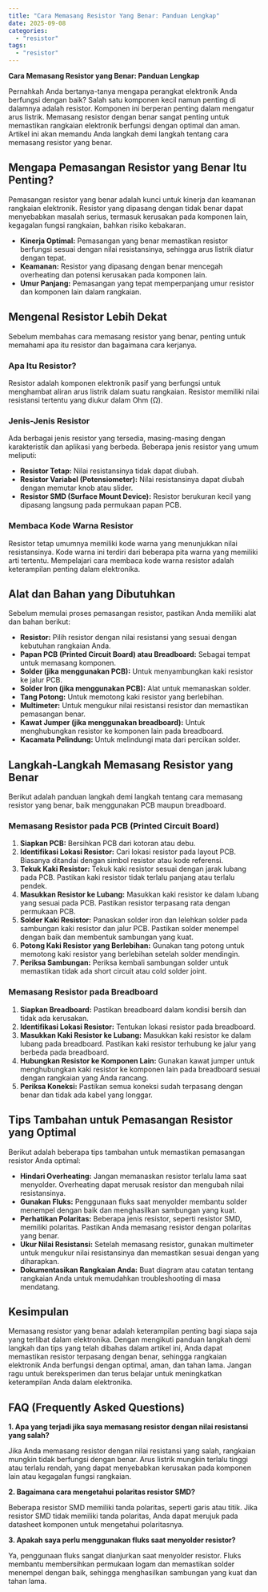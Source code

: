 ```yaml
---
title: "Cara Memasang Resistor Yang Benar: Panduan Lengkap"
date: 2025-09-08
categories: 
  - "resistor"
tags: 
  - "resistor"
---
```


**Cara Memasang Resistor yang Benar: Panduan Lengkap**

Pernahkah Anda bertanya-tanya mengapa perangkat elektronik Anda berfungsi dengan baik? Salah satu komponen kecil namun penting di dalamnya adalah resistor. Komponen ini berperan penting dalam mengatur arus listrik. Memasang resistor dengan benar sangat penting untuk memastikan rangkaian elektronik berfungsi dengan optimal dan aman. Artikel ini akan memandu Anda langkah demi langkah tentang cara memasang resistor yang benar.

## Mengapa Pemasangan Resistor yang Benar Itu Penting?

Pemasangan resistor yang benar adalah kunci untuk kinerja dan keamanan rangkaian elektronik. Resistor yang dipasang dengan tidak benar dapat menyebabkan masalah serius, termasuk kerusakan pada komponen lain, kegagalan fungsi rangkaian, bahkan risiko kebakaran.

- **Kinerja Optimal:** Pemasangan yang benar memastikan resistor berfungsi sesuai dengan nilai resistansinya, sehingga arus listrik diatur dengan tepat.
- **Keamanan:** Resistor yang dipasang dengan benar mencegah overheating dan potensi kerusakan pada komponen lain.
- **Umur Panjang:** Pemasangan yang tepat memperpanjang umur resistor dan komponen lain dalam rangkaian.

## Mengenal Resistor Lebih Dekat

Sebelum membahas cara memasang resistor yang benar, penting untuk memahami apa itu resistor dan bagaimana cara kerjanya.

### Apa Itu Resistor?

Resistor adalah komponen elektronik pasif yang berfungsi untuk menghambat aliran arus listrik dalam suatu rangkaian. Resistor memiliki nilai resistansi tertentu yang diukur dalam Ohm (Ω).

### Jenis-Jenis Resistor

Ada berbagai jenis resistor yang tersedia, masing-masing dengan karakteristik dan aplikasi yang berbeda. Beberapa jenis resistor yang umum meliputi:

- **Resistor Tetap:** Nilai resistansinya tidak dapat diubah.
- **Resistor Variabel (Potensiometer):** Nilai resistansinya dapat diubah dengan memutar knob atau slider.
- **Resistor SMD (Surface Mount Device):** Resistor berukuran kecil yang dipasang langsung pada permukaan papan PCB.

### Membaca Kode Warna Resistor

Resistor tetap umumnya memiliki kode warna yang menunjukkan nilai resistansinya. Kode warna ini terdiri dari beberapa pita warna yang memiliki arti tertentu. Mempelajari cara membaca kode warna resistor adalah keterampilan penting dalam elektronika.

## Alat dan Bahan yang Dibutuhkan

Sebelum memulai proses pemasangan resistor, pastikan Anda memiliki alat dan bahan berikut:

- **Resistor:** Pilih resistor dengan nilai resistansi yang sesuai dengan kebutuhan rangkaian Anda.
- **Papan PCB (Printed Circuit Board) atau Breadboard:** Sebagai tempat untuk memasang komponen.
- **Solder (jika menggunakan PCB):** Untuk menyambungkan kaki resistor ke jalur PCB.
- **Solder Iron (jika menggunakan PCB):** Alat untuk memanaskan solder.
- **Tang Potong:** Untuk memotong kaki resistor yang berlebihan.
- **Multimeter:** Untuk mengukur nilai resistansi resistor dan memastikan pemasangan benar.
- **Kawat Jumper (jika menggunakan breadboard):** Untuk menghubungkan resistor ke komponen lain pada breadboard.
- **Kacamata Pelindung:** Untuk melindungi mata dari percikan solder.

## Langkah-Langkah Memasang Resistor yang Benar

Berikut adalah panduan langkah demi langkah tentang cara memasang resistor yang benar, baik menggunakan PCB maupun breadboard.

### Memasang Resistor pada PCB (Printed Circuit Board)

1. **Siapkan PCB:** Bersihkan PCB dari kotoran atau debu.
2. **Identifikasi Lokasi Resistor:** Cari lokasi resistor pada layout PCB. Biasanya ditandai dengan simbol resistor atau kode referensi.
3. **Tekuk Kaki Resistor:** Tekuk kaki resistor sesuai dengan jarak lubang pada PCB. Pastikan kaki resistor tidak terlalu panjang atau terlalu pendek.
4. **Masukkan Resistor ke Lubang:** Masukkan kaki resistor ke dalam lubang yang sesuai pada PCB. Pastikan resistor terpasang rata dengan permukaan PCB.
5. **Solder Kaki Resistor:** Panaskan solder iron dan lelehkan solder pada sambungan kaki resistor dan jalur PCB. Pastikan solder menempel dengan baik dan membentuk sambungan yang kuat.
6. **Potong Kaki Resistor yang Berlebihan:** Gunakan tang potong untuk memotong kaki resistor yang berlebihan setelah solder mendingin.
7. **Periksa Sambungan:** Periksa kembali sambungan solder untuk memastikan tidak ada short circuit atau cold solder joint.

### Memasang Resistor pada Breadboard

1. **Siapkan Breadboard:** Pastikan breadboard dalam kondisi bersih dan tidak ada kerusakan.
2. **Identifikasi Lokasi Resistor:** Tentukan lokasi resistor pada breadboard.
3. **Masukkan Kaki Resistor ke Lubang:** Masukkan kaki resistor ke dalam lubang pada breadboard. Pastikan kaki resistor terhubung ke jalur yang berbeda pada breadboard.
4. **Hubungkan Resistor ke Komponen Lain:** Gunakan kawat jumper untuk menghubungkan kaki resistor ke komponen lain pada breadboard sesuai dengan rangkaian yang Anda rancang.
5. **Periksa Koneksi:** Pastikan semua koneksi sudah terpasang dengan benar dan tidak ada kabel yang longgar.

## Tips Tambahan untuk Pemasangan Resistor yang Optimal

Berikut adalah beberapa tips tambahan untuk memastikan pemasangan resistor Anda optimal:

- **Hindari Overheating:** Jangan memanaskan resistor terlalu lama saat menyolder. Overheating dapat merusak resistor dan mengubah nilai resistansinya.
- **Gunakan Fluks:** Penggunaan fluks saat menyolder membantu solder menempel dengan baik dan menghasilkan sambungan yang kuat.
- **Perhatikan Polaritas:** Beberapa jenis resistor, seperti resistor SMD, memiliki polaritas. Pastikan Anda memasang resistor dengan polaritas yang benar.
- **Ukur Nilai Resistansi:** Setelah memasang resistor, gunakan multimeter untuk mengukur nilai resistansinya dan memastikan sesuai dengan yang diharapkan.
- **Dokumentasikan Rangkaian Anda:** Buat diagram atau catatan tentang rangkaian Anda untuk memudahkan troubleshooting di masa mendatang.

## Kesimpulan

Memasang resistor yang benar adalah keterampilan penting bagi siapa saja yang terlibat dalam elektronika. Dengan mengikuti panduan langkah demi langkah dan tips yang telah dibahas dalam artikel ini, Anda dapat memastikan resistor terpasang dengan benar, sehingga rangkaian elektronik Anda berfungsi dengan optimal, aman, dan tahan lama. Jangan ragu untuk bereksperimen dan terus belajar untuk meningkatkan keterampilan Anda dalam elektronika.

## FAQ (Frequently Asked Questions)

**1\. Apa yang terjadi jika saya memasang resistor dengan nilai resistansi yang salah?**

Jika Anda memasang resistor dengan nilai resistansi yang salah, rangkaian mungkin tidak berfungsi dengan benar. Arus listrik mungkin terlalu tinggi atau terlalu rendah, yang dapat menyebabkan kerusakan pada komponen lain atau kegagalan fungsi rangkaian.

**2\. Bagaimana cara mengetahui polaritas resistor SMD?**

Beberapa resistor SMD memiliki tanda polaritas, seperti garis atau titik. Jika resistor SMD tidak memiliki tanda polaritas, Anda dapat merujuk pada datasheet komponen untuk mengetahui polaritasnya.

**3\. Apakah saya perlu menggunakan fluks saat menyolder resistor?**

Ya, penggunaan fluks sangat dianjurkan saat menyolder resistor. Fluks membantu membersihkan permukaan logam dan memastikan solder menempel dengan baik, sehingga menghasilkan sambungan yang kuat dan tahan lama.
